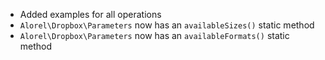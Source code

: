  - Added examples for all operations
 - `Alorel\Dropbox\Parameters` now has an `availableSizes()` static method
 - `Alorel\Dropbox\Parameters` now has an `availableFormats()` static method